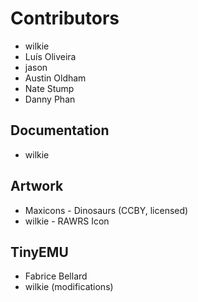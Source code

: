 # Contributors

* wilkie
* Luís Oliveira
* jason
* Austin Oldham
* Nate Stump
* Danny Phan

## Documentation

* wilkie

## Artwork

* Maxicons - Dinosaurs (CCBY, licensed)
* wilkie - RAWRS Icon

## TinyEMU

* Fabrice Bellard
* wilkie (modifications)
